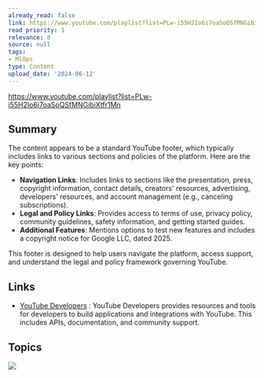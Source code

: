```yaml
---
already_read: false
link: https://www.youtube.com/playlist?list=PLw-i55H2Io6i7oaSoQSfMNGibiXtfr1Mn
read_priority: 1
relevance: 0
source: null
tags:
- MlOps
type: Content
upload_date: '2024-06-12'
---
```


https://www.youtube.com/playlist?list=PLw-i55H2Io6i7oaSoQSfMNGibiXtfr1Mn
## Summary

The content appears to be a standard YouTube footer, which typically includes links to various sections and policies of the platform. Here are the key points:

- **Navigation Links**: Includes links to sections like the presentation, press, copyright information, contact details, creators' resources, advertising, developers' resources, and account management (e.g., canceling subscriptions).
- **Legal and Policy Links**: Provides access to terms of use, privacy policy, community guidelines, safety information, and getting started guides.
- **Additional Features**: Mentions options to test new features and includes a copyright notice for Google LLC, dated 2025.

This footer is designed to help users navigate the platform, access support, and understand the legal and policy framework governing YouTube.
## Links

- [YouTube Developers](https://developers.google.com/youtube) : YouTube Developers provides resources and tools for developers to build applications and integrations with YouTube. This includes APIs, documentation, and community support.

## Topics

![](topics/Platform/YouTube)